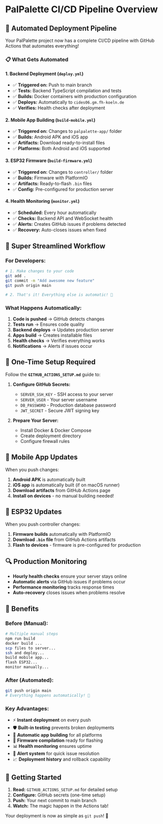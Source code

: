 # PalPalette CI/CD Pipeline Overview

## 🚀 Automated Deployment Pipeline

Your PalPalette project now has a complete CI/CD pipeline with GitHub Actions that automates everything!

### 📋 What Gets Automated

#### 1. **Backend Deployment** (`deploy.yml`)

- ✅ **Triggered on:** Push to main branch
- ✅ **Tests:** Backend TypeScript compilation and tests
- ✅ **Builds:** Docker containers with production configuration
- ✅ **Deploys:** Automatically to `cides06.gm.fh-koeln.de`
- ✅ **Verifies:** Health checks after deployment

#### 2. **Mobile App Building** (`build-mobile.yml`)

- ✅ **Triggered on:** Changes to `palpalette-app/` folder
- ✅ **Builds:** Android APK and iOS app
- ✅ **Artifacts:** Download ready-to-install files
- ✅ **Platforms:** Both Android and iOS supported

#### 3. **ESP32 Firmware** (`build-firmware.yml`)

- ✅ **Triggered on:** Changes to `controller/` folder
- ✅ **Builds:** Firmware with PlatformIO
- ✅ **Artifacts:** Ready-to-flash `.bin` files
- ✅ **Config:** Pre-configured for production server

#### 4. **Health Monitoring** (`monitor.yml`)

- ✅ **Scheduled:** Every hour automatically
- ✅ **Checks:** Backend API and WebSocket health
- ✅ **Alerts:** Creates GitHub issues if problems detected
- ✅ **Recovery:** Auto-closes issues when fixed

## 🎯 Super Streamlined Workflow

### For Developers:

```bash
# 1. Make changes to your code
git add .
git commit -m "Add awesome new feature"
git push origin main

# 2. That's it! Everything else is automatic! 🎉
```

### What Happens Automatically:

1. **Code is pushed** → GitHub detects changes
2. **Tests run** → Ensures code quality
3. **Backend deploys** → Updates production server
4. **Apps build** → Creates installable files
5. **Health checks** → Verifies everything works
6. **Notifications** → Alerts if issues occur

## 🔧 One-Time Setup Required

Follow the **`GITHUB_ACTIONS_SETUP.md`** guide to:

1. **Configure GitHub Secrets:**

   - `SERVER_SSH_KEY` - SSH access to your server
   - `SERVER_USER` - Your server username
   - `DB_PASSWORD` - Production database password
   - `JWT_SECRET` - Secure JWT signing key

2. **Prepare Your Server:**
   - Install Docker & Docker Compose
   - Create deployment directory
   - Configure firewall rules

## 📱 Mobile App Updates

When you push changes:

1. **Android APK** is automatically built
2. **iOS app** is automatically built (if on macOS runner)
3. **Download artifacts** from GitHub Actions page
4. **Install on devices** - no manual building needed!

## 🔧 ESP32 Updates

When you push controller changes:

1. **Firmware builds** automatically with PlatformIO
2. **Download `.bin` file** from GitHub Actions artifacts
3. **Flash to devices** - firmware is pre-configured for production

## 🔍 Production Monitoring

- **Hourly health checks** ensure your server stays online
- **Automatic alerts** via GitHub issues if problems occur
- **Performance monitoring** tracks response times
- **Auto-recovery** closes issues when problems resolve

## 🎉 Benefits

### Before (Manual):

```bash
# Multiple manual steps
npm run build
docker build ...
scp files to server...
ssh and deploy...
build mobile app...
flash ESP32...
monitor manually...
```

### After (Automated):

```bash
git push origin main
# Everything happens automatically! 🚀
```

### Key Advantages:

- ⚡ **Instant deployment** on every push
- 🛡️ **Built-in testing** prevents broken deployments
- 📱 **Automatic app building** for all platforms
- 🔧 **Firmware compilation** ready for flashing
- 📊 **Health monitoring** ensures uptime
- 🚨 **Alert system** for quick issue resolution
- 📈 **Deployment history** and rollback capability

## 🚀 Getting Started

1. **Read:** `GITHUB_ACTIONS_SETUP.md` for detailed setup
2. **Configure:** GitHub secrets (one-time setup)
3. **Push:** Your next commit to main branch
4. **Watch:** The magic happen in the Actions tab!

Your deployment is now as simple as `git push`! 🎉
